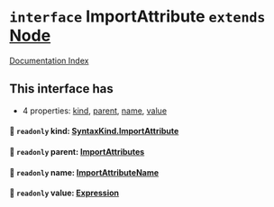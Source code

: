 # `interface` ImportAttribute `extends` [Node](../private.interface.Node/README.md)

[Documentation Index](../README.md)

## This interface has

- 4 properties:
[kind](#-readonly-kind-syntaxkindimportattribute),
[parent](#-readonly-parent-importattributes),
[name](#-readonly-name-importattributename),
[value](#-readonly-value-expression)


#### 📄 `readonly` kind: [SyntaxKind.ImportAttribute](../private.enum.SyntaxKind/README.md#importattribute--301)



#### 📄 `readonly` parent: [ImportAttributes](../private.interface.ImportAttributes/README.md)



#### 📄 `readonly` name: [ImportAttributeName](../private.type.ImportAttributeName/README.md)



#### 📄 `readonly` value: [Expression](../private.interface.Expression/README.md)



